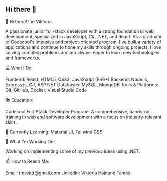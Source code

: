 ## Hi there 👋

👋 Hi there! I'm Viktoria.

A passionate junior full-stack developer with a strong foundation in web development, specialized in JavaScript, C#, .NET, and React. As a graduate of Codecool's intensive and project-oriented program, I've built a variety of applications and continue to hone my skills through ongoing projects. I love solving complex problems and am always eager to learn new technologies and frameworks.

💻 What I Do:

Frontend: React, HTML5, CSS3, JavaScript (ES6+)
Backend: Node.js, Express.js, C#, ASP.NET
Databases: MySQL, MongoDB
Tools & Platforms: Git, GitHub, Docker, Visual Studio Code

📚 Education:

Codecool Full-Stack Developer Program: A comprehensive, hands-on training in web and software development with a focus on industry-relevant skills.


🌱 Currently Learning:
Material UI, Tailwind CSS

🚀 What I'm Working On:

Working on implementing some of my previous ideas using .NET.

📫 How to Reach Me:

Email: tmsvktr@gmail.com
LinkedIn: Viktória Hajduné Tamás
